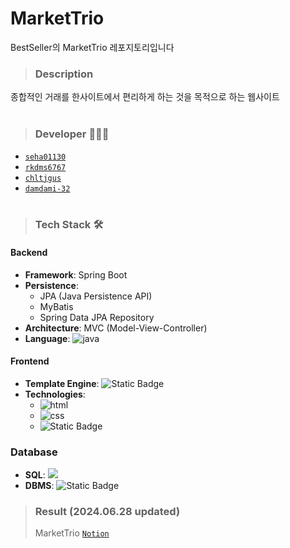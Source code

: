# MarketTrio
BestSeller의 MarketTrio 레포지토리입니다

> ### Description
종합적인 거래를 한사이트에서 편리하게 하는 것을 목적으로 하는 웹사이트<br><br>


> ### Developer 👩🏻‍💻

- [`seha01130`](https://github.com/seha01130)
- [`rkdms6767`](https://github.com/rkdms6767)
- [`chltjgus`](https://github.com/chltjgus)
- [`damdami-32`](https://github.com/damdami-32)<br><br>


> ### Tech Stack 🛠

#### Backend
- **Framework**: Spring Boot
- **Persistence**:
  - JPA (Java Persistence API)
  - MyBatis
  - Spring Data JPA Repository
- **Architecture**: MVC (Model-View-Controller)
- **Language**: <img src="https://img.shields.io/badge/Java-007396?style=flat-square&logo=Java&logoColor=white" alt="java" />

#### Frontend
- **Template Engine**: ![Static Badge](https://img.shields.io/badge/thymeleaf-%23005F0F?style=flat-square&logo=Thymeleaf)
- **Technologies**:
  - <img src="https://img.shields.io/badge/HTML-E34F26?style=flat-square&logo=HTML5&logoColor=white" alt="html"/>
  - <img src="https://img.shields.io/badge/CSS-1572B6?style=flat-square&logo=CSS3&logoColor=white" alt="css"/>
  - ![Static Badge](https://img.shields.io/badge/javascript-%23F7DF1E?style=flat-square&logo=Script)

### Database
- **SQL**: <img src="https://img.shields.io/badge/MySQL-4479A1?style=flat-square&logo=MySQL&logoColor=white"/>
- **DBMS**: ![Static Badge](https://img.shields.io/badge/OracleDB-%23F80000?style=flat-square&logo=Oracle)


> ### Result (2024.06.28 updated)
> MarketTrio [`Notion`](https://www.notion.so/MarketTrio-d1f6f52032a94b25893dd7f42e89fd57)
